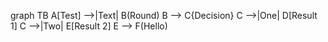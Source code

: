 graph TB
    A[Test] -->|Text| B(Round)
    B --> C{Decision}
    C -->|One| D[Result 1]
    C -->|Two| E[Result 2]
    E --> F(Hello)
